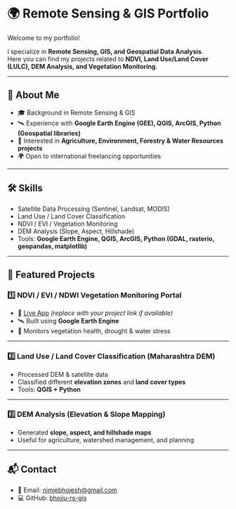 # 🌍 Remote Sensing & GIS Portfolio  

Welcome to my portfolio!  

I specialize in **Remote Sensing, GIS, and Geospatial Data Analysis**.  
Here you can find my projects related to **NDVI, Land Use/Land Cover (LULC), DEM Analysis, and Vegetation Monitoring**.  

---

## 📌 About Me  
- 🎓 Background in Remote Sensing & GIS  
- 🛰️ Experience with **Google Earth Engine (GEE), QGIS, ArcGIS, Python (Geospatial libraries)**  
- 🌱 Interested in **Agriculture, Environment, Forestry & Water Resources projects**  
- 🌍 Open to international freelancing opportunities  

---

## 🛠 Skills  
- Satellite Data Processing (Sentinel, Landsat, MODIS)  
- Land Use / Land Cover Classification  
- NDVI / EVI / Vegetation Monitoring  
- DEM Analysis (Slope, Aspect, Hillshade)  
- Tools: **Google Earth Engine, QGIS, ArcGIS, Python (GDAL, rasterio, geopandas, matplotlib)**  

---

## 📂 Featured Projects  

### 1️⃣ NDVI / EVI / NDWI Vegetation Monitoring Portal  
- 🔗 [Live App](https://your-link-here.com) *(replace with your project link if available)*  
- 🛰️ Built using **Google Earth Engine**  
- 🌱 Monitors vegetation health, drought & water stress  

---

### 2️⃣ Land Use / Land Cover Classification (Maharashtra DEM)  
- Processed DEM & satellite data  
- Classified different **elevation zones** and **land cover types**  
- Tools: **QGIS + Python**  

---

### 3️⃣ DEM Analysis (Elevation & Slope Mapping)  
- Generated **slope, aspect, and hillshade maps**  
- Useful for agriculture, watershed management, and planning  

---

## 📬 Contact  
- 📧 Email: nimjebhojesh@gmail.com 
- 💻 GitHub: [bhojju-rs-gis](https://github.com/bhojju-rs-gis)  
